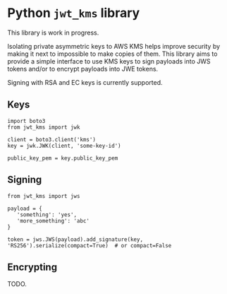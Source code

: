 # Python `jwt_kms` library

This library is work in progress.

Isolating private asymmetric keys to AWS KMS helps improve security by 
making it next to impossible to make copies of them. This library aims to 
provide a simple interface to use KMS keys to sign payloads into JWS tokens 
and/or to encrypt payloads into JWE tokens.

Signing with RSA and EC keys is currently supported.

## Keys

```
import boto3
from jwt_kms import jwk

client = boto3.client('kms')
key = jwk.JWK(client, 'some-key-id')

public_key_pem = key.public_key_pem
```

## Signing

```
from jwt_kms import jws

payload = {
   'something': 'yes',
   'more_something': 'abc'
}

token = jws.JWS(payload).add_signature(key, 'RS256').serialize(compact=True)  # or compact=False
```

## Encrypting

TODO.
